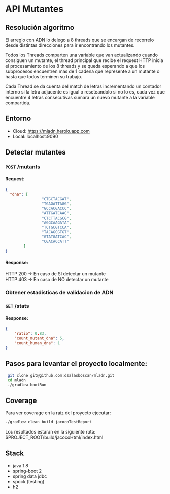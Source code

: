 # API Mutantes

## Resolución algoritmo
El arreglo con ADN lo delego a 8 threads que se encargan de recorrelo
desde distintas direcciones para ir encontrando los mutantes.

Todos los Threads comparten una variable que van actualizando cuando 
consiguen un mutante, el thread principal que recibe el request HTTP inicia
el procesamiento de los 8 threads y se queda esperando a que los subprocesos
encuentren mas de 1 cadena que represente a un mutante o hasta
que todos terminen su trabajo.

Cada Thread se da cuenta del match de letras incrementando un contador interno si 
la letra adjacente es igual o reseteandolo si no lo es, cada vez que encuentre 4 
letras consecutivas sumara un nuevo mutante a la variable compartida.

## Entorno
- Cloud: https://mladn.herokuapp.com
- Local: localhost:9090

## Detectar mutantes

### `POST` /mutants

#### Request:
```json
{
  "dna": [
                "CTGCTACGAT",
                "TGAGATTAGG",
                "GCCACGACCC",
                "ATTGATCAAC",
                "CTCTTACGCG",
                "AGGCAAGATA",
                "TCTGCGTCCA",
                "TACAGCGTGT",
                "GTATGATCAC",
                "CGACACCATT"
        ]
}
```

#### Response:
HTTP 200 -> En caso de SI detectar un mutante
<br>
HTTP 403 -> En caso de NO detectar un mutante

### Obtener estadisticas de validacion de ADN
### `GET` /stats

#### Response:
```json
{
    "ratio": 0.83,
    "count_mutant_dna": 5,
    "count_human_dna": 1
}
```

 
 ## Pasos para levantar el proyecto localmente:
   ```bash
    git clone git@github.com:dsalasboscan/mladn.git
    cd mladn
    ./gradlew bootRun
   ```
 
 ## Coverage
Para ver coverage en la raiz del proyecto ejecutar:
  
  ```bash
  ./gradlew clean build jacocoTestReport
  ```
Los resultados estaran en la siguiente ruta: $PROJECT_ROOT/build/jacocoHtml/index.html

## Stack

 * java 1.8
 * spring-boot 2
 * spring data jdbc
 * spock (testing)
 * h2

 

